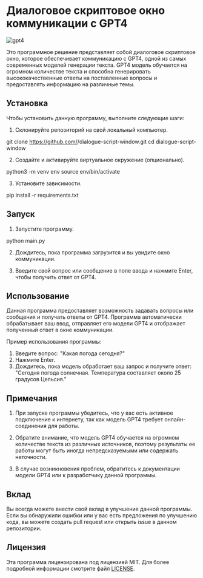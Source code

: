 # Диалоговое скриптовое окно коммуникации с GPT4

![gpt4](https://user-images.githubusercontent.com/62003896/135540149-307e58ec-74b1-4497-982d-6188f04abfcd.jpg)

Это программное решение представляет собой диалоговое скриптовое окно, которое обеспечивает коммуникацию с GPT4, одной из самых современных моделей генерации текста. GPT4 модель обучается на огромном количестве текста и способна генерировать высококачественные ответы на поставленные вопросы и предоставлять информацию на различные темы.

## Установка
Чтобы установить данную программу, выполните следующие шаги:

1. Склонируйте репозиторий на свой локальный компьютер.

git clone https://github.com/<your-username>/dialogue-script-window.git
cd dialogue-script-window


2. Создайте и активируйте виртуальное окружение (опционально).

python3 -m venv env
source env/bin/activate


3. Установите зависимости.

pip install -r requirements.txt


## Запуск

1. Запустите программу.

python main.py


2. Дождитесь, пока программа загрузится и вы увидите окно коммуникации.

3. Введите свой вопрос или сообщение в поле ввода и нажмите Enter, чтобы получить ответ от GPT4.

## Использование

Данная программа предоставляет возможность задавать вопросы или сообщения и получать ответы от GPT4. Программа автоматически обрабатывает ваш ввод, отправляет его модели GPT4 и отображает полученный ответ в окне коммуникации.

Пример использования программы:

1. Введите вопрос: "Какая погода сегодня?"
2. Нажмите Enter.
3. Дождитесь, пока модель обработает ваш запрос и получите ответ: "Сегодня погода солнечная. Температура составляет около 25 градусов Цельсия."

## Примечания

1. При запуске программы убедитесь, что у вас есть активное подключение к интернету, так как модель GPT4 требует онлайн-соединения для работы.

2. Обратите внимание, что модель GPT4 обучается на огромном количестве текста из различных источников, поэтому результаты ее работы могут быть иногда непредсказуемыми или содержать неточности.

3. В случае возникновения проблем, обратитесь к документации модели GPT4 или к разработчику данной программы.

## Вклад

Вы всегда можете внести свой вклад в улучшение данной программы. Если вы обнаружили ошибки или у вас есть предложения по улучшению кода, вы можете создать pull request или открыть issue в данном репозитории.

## Лицензия

Эта программа лицензирована под лицензией MIT. Для более подробной информации смотрите файл [LICENSE](LICENSE).